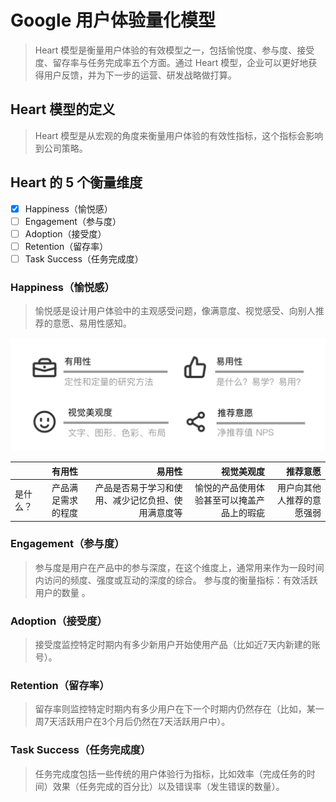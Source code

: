 # Google 用户体验量化模型

> Heart 模型是衡量用户体验的有效模型之一，包括愉悦度、参与度、接受度、留存率与任务完成率五个方面。通过 Heart 模型，企业可以更好地获得用户反馈，并为下一步的运营、研发战略做打算。

## Heart 模型的定义

> Heart 模型是从宏观的角度来衡量用户体验的有效性指标，这个指标会影响到公司策略。

## Heart 的 5 个衡量维度
  - [x] Happiness（愉悦感）
  - [ ] Engagement（参与度）
  - [ ] Adoption（接受度）
  - [ ] Retention（留存率）
  - [ ] Task Success（任务完成度）

### Happiness（愉悦感）

> 愉悦感是设计用户体验中的主观感受问题，像满意度、视觉感受、向别人推荐的意愿、易用性感知。

![google heart model](google_heart.png)

|         |      有用性      |  易用性 |  视觉美观度 |  推荐意愿 |
|---------|:--------------------------:|------:|------:|------:|
| 是什么？ |  产品满足需求的程度 | 产品是否易于学习和使用、减少记忆负担、使用满意度等 | 愉悦的产品使用体验甚至可以掩盖产品上的瑕疵 | 用户向其他人推荐的意愿强弱 |


### Engagement（参与度）

> 参与度是用户在产品中的参与深度，在这个维度上，通常用来作为一段时间内访问的频度、强度或互动的深度的综合。 参与度的衡量指标：有效活跃用户的数量 。

### Adoption（接受度）

> 接受度监控特定时期内有多少新用户开始使用产品（比如近7天内新建的账号）。

### Retention（留存率）

> 留存率则监控特定时期内有多少用户在下一个时期内仍然存在（比如，某一周7天活跃用户在3个月后仍然在7天活跃用户中）。

### Task Success（任务完成度）

> 任务完成度包括一些传统的用户体验行为指标，比如效率（完成任务的时间）效果（任务完成的百分比）以及错误率（发生错误的数量）。
